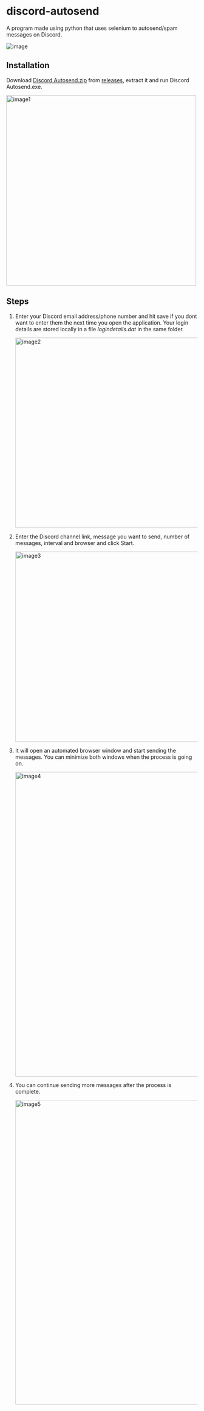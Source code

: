 # discord-autosend
A program made using python that uses selenium to autosend/spam messages on Discord.

![image](https://user-images.githubusercontent.com/65954042/119879173-ffc4df00-bf3b-11eb-863c-29ca7a1d437e.png)


## Installation
Download <a href="https://github.com/hritsh/discord-autosend/releases/download/v1.0/Discord.Autosend.zip">Discord Autosend.zip</a> from <a href="https://github.com/hritsh/discord-autosend/releases">releases</a>, extract it and run Discord Autosend.exe.

<img src="https://user-images.githubusercontent.com/65954042/119879966-d5bfec80-bf3c-11eb-9c8b-4f367493ba99.png" alt="image1" width="500"/>

## Steps
<ol><li>Enter your Discord email address/phone number and hit save if you dont want to enter them the next time you open the application. Your login details are stored locally in a file <i>logindetails.dat</i> in the same folder.

<img src="https://user-images.githubusercontent.com/65954042/119880223-14ee3d80-bf3d-11eb-9d7b-9ee6c32e07ef.png" alt="image2" width="500"/></li>

<li>Enter the Discord channel link, message you want to send, number of messages, interval and browser and click Start.

<img src="https://user-images.githubusercontent.com/65954042/119880587-744c4d80-bf3d-11eb-8be9-13b7eae7b5d8.png" alt="image3" width="500"/></li>

<li>It will open an automated browser window and start sending the messages. You can minimize both windows when the process is going on.

<img src="https://user-images.githubusercontent.com/65954042/119881628-8b3f6f80-bf3e-11eb-86f5-834c16880904.png" alt="image4" width="800"/></li>

<li>You can continue sending more messages after the process is complete.

<img src="https://user-images.githubusercontent.com/65954042/119881943-ea04e900-bf3e-11eb-9445-44de2d7d1cc3.png" alt="image5" width="800"/></li></ol>
